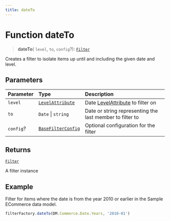 ```yaml
---
title: dateTo
---
```


# Function dateTo

> **dateTo**(
  `level`,
  `to`,
  `config`?): [`Filter`](../../../interfaces/interface.Filter.md)

Creates a filter to isolate items up until and including the given date and level.

## Parameters

| Parameter | Type | Description |
| :------ | :------ | :------ |
| `level` | [`LevelAttribute`](../../../interfaces/interface.LevelAttribute.md) | Date [LevelAttribute](../../../interfaces/interface.LevelAttribute.md) to filter on |
| `to` | `Date` \| `string` | Date or string representing the last member to filter to |
| `config`? | [`BaseFilterConfig`](../../../interfaces/interface.BaseFilterConfig.md) | Optional configuration for the filter |

## Returns

[`Filter`](../../../interfaces/interface.Filter.md)

A filter instance

## Example

Filter for items where the date is from the year 2010 or earlier in the Sample ECommerce data model.
```ts
filterFactory.dateTo(DM.Commerce.Date.Years, '2010-01')
```

